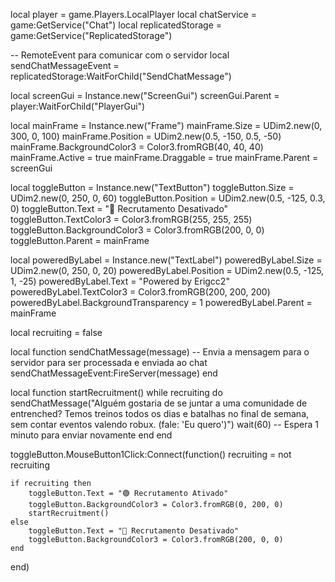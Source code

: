 local player = game.Players.LocalPlayer
local chatService = game:GetService("Chat")
local replicatedStorage = game:GetService("ReplicatedStorage")

-- RemoteEvent para comunicar com o servidor
local sendChatMessageEvent = replicatedStorage:WaitForChild("SendChatMessage")

local screenGui = Instance.new("ScreenGui")
screenGui.Parent = player:WaitForChild("PlayerGui")

local mainFrame = Instance.new("Frame")
mainFrame.Size = UDim2.new(0, 300, 0, 100)
mainFrame.Position = UDim2.new(0.5, -150, 0.5, -50)
mainFrame.BackgroundColor3 = Color3.fromRGB(40, 40, 40)
mainFrame.Active = true
mainFrame.Draggable = true
mainFrame.Parent = screenGui

local toggleButton = Instance.new("TextButton")
toggleButton.Size = UDim2.new(0, 250, 0, 60)
toggleButton.Position = UDim2.new(0.5, -125, 0.3, 0)
toggleButton.Text = "🔴 Recrutamento Desativado"
toggleButton.TextColor3 = Color3.fromRGB(255, 255, 255)
toggleButton.BackgroundColor3 = Color3.fromRGB(200, 0, 0)
toggleButton.Parent = mainFrame

local poweredByLabel = Instance.new("TextLabel")
poweredByLabel.Size = UDim2.new(0, 250, 0, 20)
poweredByLabel.Position = UDim2.new(0.5, -125, 1, -25)
poweredByLabel.Text = "Powered by Erigcc2"
poweredByLabel.TextColor3 = Color3.fromRGB(200, 200, 200)
poweredByLabel.BackgroundTransparency = 1
poweredByLabel.Parent = mainFrame

local recruiting = false

local function sendChatMessage(message)
    -- Envia a mensagem para o servidor para ser processada e enviada ao chat
    sendChatMessageEvent:FireServer(message)
end

local function startRecruitment()
    while recruiting do
        sendChatMessage("Alguém gostaria de se juntar a uma comunidade de entrenched? Temos treinos todos os dias e batalhas no final de semana, sem contar eventos valendo robux. (fale: 'Eu quero')")
        wait(60)  -- Espera 1 minuto para enviar novamente
    end
end

toggleButton.MouseButton1Click:Connect(function()
    recruiting = not recruiting
    
    if recruiting then
        toggleButton.Text = "🟢 Recrutamento Ativado"
        toggleButton.BackgroundColor3 = Color3.fromRGB(0, 200, 0)
        startRecruitment()
    else
        toggleButton.Text = "🔴 Recrutamento Desativado"
        toggleButton.BackgroundColor3 = Color3.fromRGB(200, 0, 0)
    end
end)
